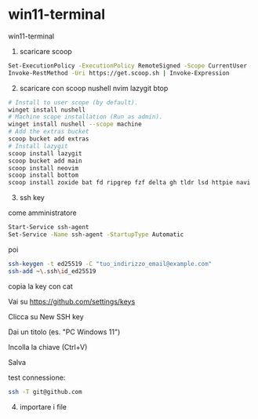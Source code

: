 # win11-terminal
win11-terminal

1. scaricare scoop

```sh
Set-ExecutionPolicy -ExecutionPolicy RemoteSigned -Scope CurrentUser
Invoke-RestMethod -Uri https://get.scoop.sh | Invoke-Expression
```

2. scaricare con scoop nushell nvim lazygit btop

```sh
# Install to user scope (by default).
winget install nushell
# Machine scope installation (Run as admin).
winget install nushell --scope machine
# Add the extras bucket
scoop bucket add extras
# Install lazygit
scoop install lazygit
scoop bucket add main
scoop install neovim
scoop install bottom
scoop install zoxide bat fd ripgrep fzf delta gh tldr lsd httpie navi
```
3. ssh key

come amministratore

```sh
Start-Service ssh-agent
Set-Service -Name ssh-agent -StartupType Automatic
```
poi

```sh
ssh-keygen -t ed25519 -C "tuo_indirizzo_email@example.com"
ssh-add ~\.ssh\id_ed25519
```
copia la key con cat

Vai su https://github.com/settings/keys

Clicca su New SSH key

Dai un titolo (es. "PC Windows 11")

Incolla la chiave (Ctrl+V)

Salva

test connessione:

```sh
ssh -T git@github.com
```


4. importare i file
